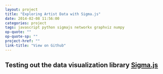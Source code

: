 ```yaml
---
layout: project
title: "Exploring Artist Data with Sigma.js"
date: 2014-02-08 11:56:00
categories: project
tags: javascript python sigmajs networkx graphviz numpy
op-quote: ""
op-quote-sp: ""
project-href: ""
link-title: "View on Github"
---
```


## Testing out the data visualization library [Sigma.js](http://sigmajs.org/)

<div id="graph-container"></div>
<!-- START SIGMA IMPORTS -->
<script src="../scripts/sigma-js/sigma.core.js"></script>
<script src="../scripts/sigma-js/conrad.js"></script>
<script src="../scripts/sigma-js/utils/sigma.utils.js"></script>
<script src="../scripts/sigma-js/utils/sigma.polyfills.js"></script>
<script src="../scripts/sigma-js/sigma.settings.js"></script>
<script src="../scripts/sigma-js/classes/sigma.classes.dispatcher.js"></script>
<script src="../scripts/sigma-js/classes/sigma.classes.configurable.js"></script>
<script src="../scripts/sigma-js/classes/sigma.classes.graph.js"></script>
<script src="../scripts/sigma-js/classes/sigma.classes.camera.js"></script>
<script src="../scripts/sigma-js/classes/sigma.classes.quad.js"></script>
<script src="../scripts/sigma-js/captors/sigma.captors.mouse.js"></script>
<script src="../scripts/sigma-js/captors/sigma.captors.touch.js"></script>
<script src="../scripts/sigma-js/renderers/sigma.renderers.canvas.js"></script>
<script src="../scripts/sigma-js/renderers/sigma.renderers.webgl.js"></script>
<script src="../scripts/sigma-js/renderers/sigma.renderers.def.js"></script>
<script src="../scripts/sigma-js/renderers/webgl/sigma.webgl.nodes.def.js"></script>
<script src="../scripts/sigma-js/renderers/webgl/sigma.webgl.nodes.fast.js"></script>
<script src="../scripts/sigma-js/renderers/webgl/sigma.webgl.edges.def.js"></script>
<script src="../scripts/sigma-js/renderers/webgl/sigma.webgl.edges.fast.js"></script>
<script src="../scripts/sigma-js/renderers/webgl/sigma.webgl.edges.arrow.js"></script>
<script src="../scripts/sigma-js/renderers/canvas/sigma.canvas.labels.def.js"></script>
<script src="../scripts/sigma-js/renderers/canvas/sigma.canvas.hovers.def.js"></script>
<script src="../scripts/sigma-js/renderers/canvas/sigma.canvas.nodes.def.js"></script>
<script src="../scripts/sigma-js/renderers/canvas/sigma.canvas.edges.def.js"></script>
<script src="../scripts/sigma-js/renderers/canvas/sigma.canvas.edges.arrow.js"></script>
<script src="../scripts/sigma-js/middlewares/sigma.middlewares.rescale.js"></script>
<script src="../scripts/sigma-js/middlewares/sigma.middlewares.copy.js"></script>
<script src="../scripts/sigma-js/misc/sigma.misc.animation.js"></script>
<script src="../scripts/sigma-js/misc/sigma.misc.bindEvents.js"></script>
<script src="../scripts/sigma-js/misc/sigma.misc.drawHovers.js"></script>
<!-- END SIGMA IMPORTS -->
<script src="../scripts/sigma-js/plugins/sigma.parsers.json/sigma.parsers.json.js"></script>
<script>
  sigma.parsers.json('../scripts/data/coords_formatted.json', {
    container: 'graph-container'
  });
</script>
